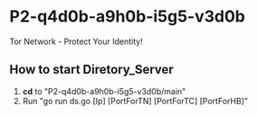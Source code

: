 # P2-q4d0b-a9h0b-i5g5-v3d0b
Tor Network - Protect Your Identity!

## How to start Diretory_Server
1. **cd** to "P2-q4d0b-a9h0b-i5g5-v3d0b/main" 
2. Run "go run ds.go [Ip] [PortForTN] [PortForTC] [PortForHB]"